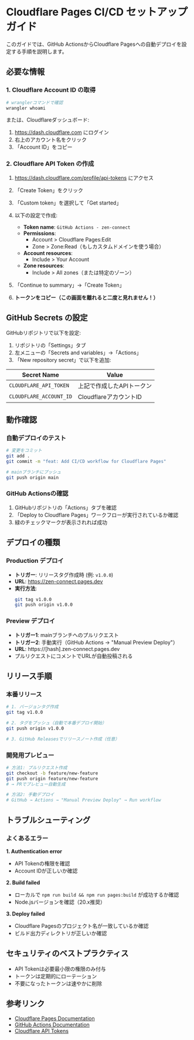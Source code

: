 # Cloudflare Pages CI/CD セットアップガイド

このガイドでは、GitHub ActionsからCloudflare Pagesへの自動デプロイを設定する手順を説明します。

## 必要な情報

### 1. Cloudflare Account ID の取得

```bash
# wranglerコマンドで確認
wrangler whoami
```

または、Cloudflareダッシュボード:
1. https://dash.cloudflare.com にログイン
2. 右上のアカウント名をクリック
3. 「Account ID」をコピー

### 2. Cloudflare API Token の作成

1. https://dash.cloudflare.com/profile/api-tokens にアクセス
2. 「Create Token」をクリック
3. 「Custom token」を選択して「Get started」
4. 以下の設定で作成:
   - **Token name**: `GitHub Actions - zen-connect`
   - **Permissions**:
     - Account > Cloudflare Pages:Edit
     - Zone > Zone:Read（もしカスタムドメインを使う場合）
   - **Account resources**: 
     - Include > Your Account
   - **Zone resources**: 
     - Include > All zones（または特定のゾーン）

5. 「Continue to summary」→「Create Token」
6. **トークンをコピー（この画面を離れると二度と見れません！）**

## GitHub Secrets の設定

GitHubリポジトリで以下を設定:

1. リポジトリの「Settings」タブ
2. 左メニューの「Secrets and variables」→「Actions」
3. 「New repository secret」で以下を追加:

| Secret Name | Value |
|------------|-------|
| `CLOUDFLARE_API_TOKEN` | 上記で作成したAPIトークン |
| `CLOUDFLARE_ACCOUNT_ID` | CloudflareアカウントID |

## 動作確認

### 自動デプロイのテスト

```bash
# 変更をコミット
git add .
git commit -m "feat: Add CI/CD workflow for Cloudflare Pages"

# mainブランチにプッシュ
git push origin main
```

### GitHub Actionsの確認

1. GitHubリポジトリの「Actions」タブを確認
2. 「Deploy to Cloudflare Pages」ワークフローが実行されているか確認
3. 緑のチェックマークが表示されれば成功

## デプロイの種類

### Production デプロイ
- **トリガー**: リリースタグ作成時 (例: `v1.0.0`)
- **URL**: https://zen-connect.pages.dev
- **実行方法**: 
  ```bash
  git tag v1.0.0
  git push origin v1.0.0
  ```

### Preview デプロイ
- **トリガー1**: mainブランチへのプルリクエスト
- **トリガー2**: 手動実行（GitHub Actions → "Manual Preview Deploy"）
- **URL**: https://[hash].zen-connect.pages.dev
- プルリクエストにコメントでURLが自動投稿される

## リリース手順

### 本番リリース
```bash
# 1. バージョンタグ作成
git tag v1.0.0

# 2. タグをプッシュ（自動で本番デプロイ開始）
git push origin v1.0.0

# 3. GitHub Releasesでリリースノート作成（任意）
```

### 開発用プレビュー
```bash
# 方法1: プルリクエスト作成
git checkout -b feature/new-feature
git push origin feature/new-feature
# → PRでプレビュー自動生成

# 方法2: 手動デプロイ
# GitHub → Actions → "Manual Preview Deploy" → Run workflow
```

## トラブルシューティング

### よくあるエラー

**1. Authentication error**
- API Tokenの権限を確認
- Account IDが正しいか確認

**2. Build failed**
- ローカルで `npm run build && npm run pages:build` が成功するか確認
- Node.jsバージョンを確認（20.x推奨）

**3. Deploy failed**
- Cloudflare Pagesのプロジェクト名が一致しているか確認
- ビルド出力ディレクトリが正しいか確認

## セキュリティのベストプラクティス

- API Tokenは必要最小限の権限のみ付与
- トークンは定期的にローテーション
- 不要になったトークンは速やかに削除

## 参考リンク

- [Cloudflare Pages Documentation](https://developers.cloudflare.com/pages/)
- [GitHub Actions Documentation](https://docs.github.com/en/actions)
- [Cloudflare API Tokens](https://developers.cloudflare.com/fundamentals/api/get-started/create-token/)